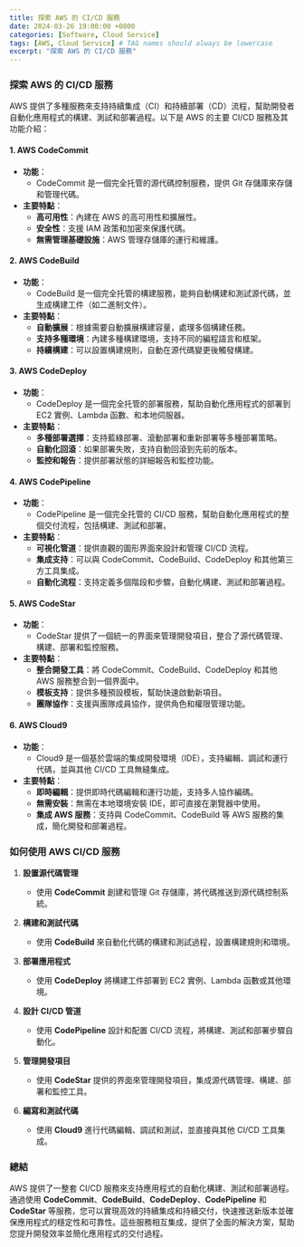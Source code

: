 ```yaml
---
title: 探索 AWS 的 CI/CD 服務
date: 2024-03-26 19:00:00 +0800
categories: [Software, Cloud Service]
tags: [AWS, Cloud Service] # TAG names should always be lowercase
excerpt: "探索 AWS 的 CI/CD 服務"
---
```


### 探索 AWS 的 CI/CD 服務

AWS 提供了多種服務來支持持續集成（CI）和持續部署（CD）流程，幫助開發者自動化應用程式的構建、測試和部署過程。以下是 AWS 的主要 CI/CD 服務及其功能介紹：

#### **1. AWS CodeCommit**
- **功能**：
  - CodeCommit 是一個完全托管的源代碼控制服務，提供 Git 存儲庫來存儲和管理代碼。
- **主要特點**：
  - **高可用性**：內建在 AWS 的高可用性和擴展性。
  - **安全性**：支援 IAM 政策和加密來保護代碼。
  - **無需管理基礎設施**：AWS 管理存儲庫的運行和維護。

#### **2. AWS CodeBuild**
- **功能**：
  - CodeBuild 是一個完全托管的構建服務，能夠自動構建和測試源代碼，並生成構建工件（如二進制文件）。
- **主要特點**：
  - **自動擴展**：根據需要自動擴展構建容量，處理多個構建任務。
  - **支持多種環境**：內建多種構建環境，支持不同的編程語言和框架。
  - **持續構建**：可以設置構建規則，自動在源代碼變更後觸發構建。

#### **3. AWS CodeDeploy**
- **功能**：
  - CodeDeploy 是一個完全托管的部署服務，幫助自動化應用程式的部署到 EC2 實例、Lambda 函數、和本地伺服器。
- **主要特點**：
  - **多種部署選擇**：支持藍綠部署、滾動部署和重新部署等多種部署策略。
  - **自動化回滾**：如果部署失敗，支持自動回滾到先前的版本。
  - **監控和報告**：提供部署狀態的詳細報告和監控功能。

#### **4. AWS CodePipeline**
- **功能**：
  - CodePipeline 是一個完全托管的 CI/CD 服務，幫助自動化應用程式的整個交付流程，包括構建、測試和部署。
- **主要特點**：
  - **可視化管道**：提供直觀的圖形界面來設計和管理 CI/CD 流程。
  - **集成支持**：可以與 CodeCommit、CodeBuild、CodeDeploy 和其他第三方工具集成。
  - **自動化流程**：支持定義多個階段和步驟，自動化構建、測試和部署過程。

#### **5. AWS CodeStar**
- **功能**：
  - CodeStar 提供了一個統一的界面來管理開發項目，整合了源代碼管理、構建、部署和監控服務。
- **主要特點**：
  - **整合開發工具**：將 CodeCommit、CodeBuild、CodeDeploy 和其他 AWS 服務整合到一個界面中。
  - **模板支持**：提供多種預設模板，幫助快速啟動新項目。
  - **團隊協作**：支援與團隊成員協作，提供角色和權限管理功能。

#### **6. AWS Cloud9**
- **功能**：
  - Cloud9 是一個基於雲端的集成開發環境（IDE），支持編輯、調試和運行代碼，並與其他 CI/CD 工具無縫集成。
- **主要特點**：
  - **即時編輯**：提供即時代碼編輯和運行功能，支持多人協作編碼。
  - **無需安裝**：無需在本地環境安裝 IDE，即可直接在瀏覽器中使用。
  - **集成 AWS 服務**：支持與 CodeCommit、CodeBuild 等 AWS 服務的集成，簡化開發和部署過程。

### **如何使用 AWS CI/CD 服務**

1. **設置源代碼管理**
   - 使用 **CodeCommit** 創建和管理 Git 存儲庫，將代碼推送到源代碼控制系統。

2. **構建和測試代碼**
   - 使用 **CodeBuild** 來自動化代碼的構建和測試過程，設置構建規則和環境。

3. **部署應用程式**
   - 使用 **CodeDeploy** 將構建工件部署到 EC2 實例、Lambda 函數或其他環境。

4. **設計 CI/CD 管道**
   - 使用 **CodePipeline** 設計和配置 CI/CD 流程，將構建、測試和部署步驟自動化。

5. **管理開發項目**
   - 使用 **CodeStar** 提供的界面來管理開發項目，集成源代碼管理、構建、部署和監控工具。

6. **編寫和測試代碼**
   - 使用 **Cloud9** 進行代碼編輯、調試和測試，並直接與其他 CI/CD 工具集成。

### **總結**

AWS 提供了一整套 CI/CD 服務來支持應用程式的自動化構建、測試和部署過程。通過使用 **CodeCommit**、**CodeBuild**、**CodeDeploy**、**CodePipeline** 和 **CodeStar** 等服務，您可以實現高效的持續集成和持續交付，快速推送新版本並確保應用程式的穩定性和可靠性。這些服務相互集成，提供了全面的解決方案，幫助您提升開發效率並簡化應用程式的交付過程。
